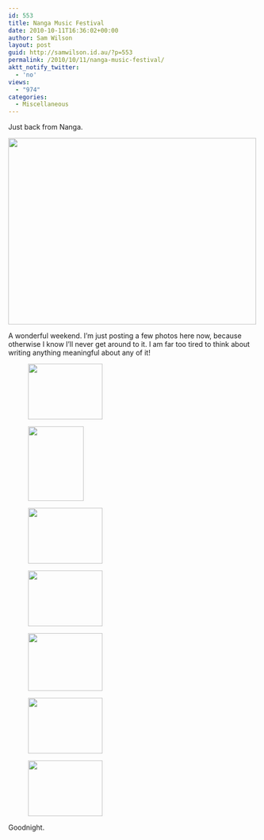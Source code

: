 ```yaml
---
id: 553
title: Nanga Music Festival
date: 2010-10-11T16:36:02+00:00
author: Sam Wilson
layout: post
guid: http://samwilson.id.au/?p=553
permalink: /2010/10/11/nanga-music-festival/
aktt_notify_twitter:
  - 'no'
views:
  - "974"
categories:
  - Miscellaneous
---
```

Just back from Nanga.

[<img src="http://samwilson.id.au/wp-content/uploads/2010/Nanga/2010-10-10_1137_Rain-500x375.jpg" alt="" title="2010-10-10_1137_Rain" width="500" height="375" class="aligncenter size-medium wp-image-557" srcset="https://samwilson.id.au/wp-content/uploads/2010/Nanga/2010-10-10_1137_Rain-500x375.jpg 500w, https://samwilson.id.au/wp-content/uploads/2010/Nanga/2010-10-10_1137_Rain-150x112.jpg 150w, https://samwilson.id.au/wp-content/uploads/2010/Nanga/2010-10-10_1137_Rain-1024x768.jpg 1024w" sizes="(max-width: 500px) 100vw, 500px" />](http://samwilson.id.au/wp-content/uploads/2010/Nanga/2010-10-10_1137_Rain.jpg)

A wonderful weekend. I’m just posting a few photos here now, because otherwise I know I’ll never get around to it. I am far too tired to think about writing anything meaningful about any of it!

<div id='gallery-2' class='gallery galleryid-553 gallery-columns-3 gallery-size-thumbnail'>
  <figure class='gallery-item'> 
  
  <div class='gallery-icon landscape'>
    <a href='https://samwilson.id.au/2010/10/11/nanga-music-festival/2010-10-09_1435_our_room/'><img width="150" height="112" src="https://samwilson.id.au/wp-content/uploads/2010/Nanga/2010-10-09_1435_Our_room-150x112.jpg" class="attachment-thumbnail size-thumbnail" alt="" srcset="https://samwilson.id.au/wp-content/uploads/2010/Nanga/2010-10-09_1435_Our_room-150x112.jpg 150w, https://samwilson.id.au/wp-content/uploads/2010/Nanga/2010-10-09_1435_Our_room-500x375.jpg 500w, https://samwilson.id.au/wp-content/uploads/2010/Nanga/2010-10-09_1435_Our_room-1024x768.jpg 1024w" sizes="(max-width: 150px) 100vw, 150px" /></a>
  </div></figure><figure class='gallery-item'> 
  
  <div class='gallery-icon portrait'>
    <a href='https://samwilson.id.au/2010/10/11/nanga-music-festival/2010-10-09_1441_view_from_the_bunks/'><img width="112" height="150" src="https://samwilson.id.au/wp-content/uploads/2010/Nanga/2010-10-09_1441_View_from_the_bunks-112x150.jpg" class="attachment-thumbnail size-thumbnail" alt="" srcset="https://samwilson.id.au/wp-content/uploads/2010/Nanga/2010-10-09_1441_View_from_the_bunks-112x150.jpg 112w, https://samwilson.id.au/wp-content/uploads/2010/Nanga/2010-10-09_1441_View_from_the_bunks-375x500.jpg 375w, https://samwilson.id.au/wp-content/uploads/2010/Nanga/2010-10-09_1441_View_from_the_bunks-768x1024.jpg 768w" sizes="(max-width: 112px) 100vw, 112px" /></a>
  </div></figure><figure class='gallery-item'> 
  
  <div class='gallery-icon landscape'>
    <a href='https://samwilson.id.au/2010/10/11/nanga-music-festival/2010-10-10_1117_currawong_pergola/'><img width="150" height="112" src="https://samwilson.id.au/wp-content/uploads/2010/Nanga/2010-10-10_1117_Currawong_pergola-150x112.jpg" class="attachment-thumbnail size-thumbnail" alt="" srcset="https://samwilson.id.au/wp-content/uploads/2010/Nanga/2010-10-10_1117_Currawong_pergola-150x112.jpg 150w, https://samwilson.id.au/wp-content/uploads/2010/Nanga/2010-10-10_1117_Currawong_pergola-500x375.jpg 500w, https://samwilson.id.au/wp-content/uploads/2010/Nanga/2010-10-10_1117_Currawong_pergola-1024x768.jpg 1024w" sizes="(max-width: 150px) 100vw, 150px" /></a>
  </div></figure><figure class='gallery-item'> 
  
  <div class='gallery-icon landscape'>
    <a href='https://samwilson.id.au/2010/10/11/nanga-music-festival/2010-10-10_1137_rain/'><img width="150" height="112" src="https://samwilson.id.au/wp-content/uploads/2010/Nanga/2010-10-10_1137_Rain-150x112.jpg" class="attachment-thumbnail size-thumbnail" alt="" srcset="https://samwilson.id.au/wp-content/uploads/2010/Nanga/2010-10-10_1137_Rain-150x112.jpg 150w, https://samwilson.id.au/wp-content/uploads/2010/Nanga/2010-10-10_1137_Rain-500x375.jpg 500w, https://samwilson.id.au/wp-content/uploads/2010/Nanga/2010-10-10_1137_Rain-1024x768.jpg 1024w" sizes="(max-width: 150px) 100vw, 150px" /></a>
  </div></figure><figure class='gallery-item'> 
  
  <div class='gallery-icon landscape'>
    <a href='https://samwilson.id.au/2010/10/11/nanga-music-festival/2010-10-10_1231_judy_small/'><img width="150" height="116" src="https://samwilson.id.au/wp-content/uploads/2010/Nanga/2010-10-10_1231_Judy_Small-150x116.jpg" class="attachment-thumbnail size-thumbnail" alt="" srcset="https://samwilson.id.au/wp-content/uploads/2010/Nanga/2010-10-10_1231_Judy_Small-150x116.jpg 150w, https://samwilson.id.au/wp-content/uploads/2010/Nanga/2010-10-10_1231_Judy_Small-500x388.jpg 500w, https://samwilson.id.au/wp-content/uploads/2010/Nanga/2010-10-10_1231_Judy_Small-1024x795.jpg 1024w" sizes="(max-width: 150px) 100vw, 150px" /></a>
  </div></figure><figure class='gallery-item'> 
  
  <div class='gallery-icon landscape'>
    <a href='https://samwilson.id.au/2010/10/11/nanga-music-festival/2010-10-10_1959_smashing_bumpkins/'><img width="150" height="112" src="https://samwilson.id.au/wp-content/uploads/2010/Nanga/2010-10-10_1959_Smashing_Bumpkins-150x112.jpg" class="attachment-thumbnail size-thumbnail" alt="" srcset="https://samwilson.id.au/wp-content/uploads/2010/Nanga/2010-10-10_1959_Smashing_Bumpkins-150x112.jpg 150w, https://samwilson.id.au/wp-content/uploads/2010/Nanga/2010-10-10_1959_Smashing_Bumpkins-500x375.jpg 500w, https://samwilson.id.au/wp-content/uploads/2010/Nanga/2010-10-10_1959_Smashing_Bumpkins-1024x768.jpg 1024w" sizes="(max-width: 150px) 100vw, 150px" /></a>
  </div></figure><figure class='gallery-item'> 
  
  <div class='gallery-icon landscape'>
    <a href='https://samwilson.id.au/2010/10/11/nanga-music-festival/2010-10-11_0936_currawong-2/'><img width="150" height="112" src="https://samwilson.id.au/wp-content/uploads/2010/Nanga/2010-10-11_0936_Currawong-150x112.jpg" class="attachment-thumbnail size-thumbnail" alt="" srcset="https://samwilson.id.au/wp-content/uploads/2010/Nanga/2010-10-11_0936_Currawong-150x112.jpg 150w, https://samwilson.id.au/wp-content/uploads/2010/Nanga/2010-10-11_0936_Currawong-500x375.jpg 500w, https://samwilson.id.au/wp-content/uploads/2010/Nanga/2010-10-11_0936_Currawong-1024x768.jpg 1024w" sizes="(max-width: 150px) 100vw, 150px" /></a>
  </div></figure>
</div>

Goodnight.